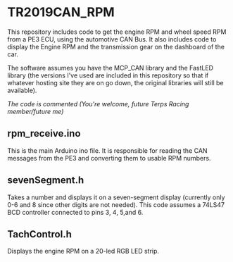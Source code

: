 # TR2019CAN_RPM

This repository includes code to get the engine RPM and wheel speed RPM from a PE3 ECU, using the automotive CAN Bus. 
It also includes code to display the Engine RPM and the transmission gear on the dashboard of the car.

The software assumes you have the MCP_CAN library and the FastLED library (the versions I've used are included in this
repository so that if whatever hosting site they are on go down, the original libraries will still be available).

*The code is commented (You're welcome, future Terps Racing member/future me)*

## rpm_receive.ino
This is the main Arduino ino file. It is responsible for reading the CAN messages from the PE3 and converting them to 
usable RPM numbers.

## sevenSegment.h
Takes a number and displays it on a seven-segment display (currently only 0-6 and 8 since other digits are not needed). 
This code assumes a 74LS47 BCD controller connected to pins 3, 4, 5,and 6.

## TachControl.h
Displays the engine RPM on a 20-led RGB LED strip.
